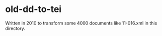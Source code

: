 # old-dd-to-tei

Written in 2010 to transform some 4000 documents like 11-016.xml
in this directory.
